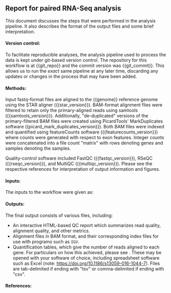 ## Report for paired RNA-Seq analysis


This document discusses the steps that were performed in the analysis pipeline.  It also describes the format of the output files and some brief interpretation.


#### Version control:
To facilitate reproducible analyses, the analysis pipeline used to process the data is kept under git-based version control.  The repository for this workflow is at {{git_repo}} and the commit version was {{git_commit}}.  This allows us to run the *exact* same pipeline at any later time, discarding any updates or changes in the process that may have been added.  


#### Methods:

Input fastq-format files are aligned to the {{genome}} reference genome using the STAR aligner ({{star_version}}).  BAM-format alignment files were filtered to retain only the primary-aligned reads using samtools ({{samtools_version}}).  Additionally, "de-duplicated" versions of the primary-filtered BAM files were created using PicardTools' MarkDuplicates software ({picard_mark_duplicates_version}}).  Both BAM files were indexed and quantified using featureCounts software ({{featurecounts_version}}) where counts were generated with respect to exon features.  Integer counts were concatenated into a file count "matrix" with rows denoting genes and samples denoting the samples.

Quality-control software included FastQC ({{fastqc_version}}), RSeQC ({{rseqc_version}}), and MultiQC ({{multiqc_version}}).  Please see the respective references for interpretation of output information and figures. 

#### Inputs:
The inputs to the workflow were given as:

#### Outputs:

The final output consists of various files, including:
- An interactive HTML-based QC report which summarizes read quality, alignment quality, and other metrics.
- Alignment files in BAM format, and their corresponding index files for use with programs such as `IGV`.
- Quantification tables, which give the number of reads aligned to each gene.  For particulars on how this achieved, please see .  These may be opened with your software of choice, including spreadsheet software such as Excel (note: https://doi.org/10.1186/s13059-016-1044-7).  Files are tab-delimited if ending with "tsv" or comma-delimited if ending with "csv".

#### References:


